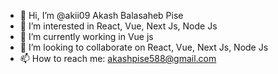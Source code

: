 - 👋 Hi, I’m @akii09 Akash Balasaheb Pise
- 👀 I’m interested in React, Vue, Next Js, Node Js
- 🌱 I’m currently working in Vue js
- 💞️ I’m looking to collaborate on React, Vue, Next Js, Node Js
- 📫 How to reach me: akashpise588@gmail.com

<!---
akii09/akii09 is a ✨ special ✨ repository because its `README.md` (this file) appears on your GitHub profile.
You can click the Preview link to take a look at your changes.
--->
